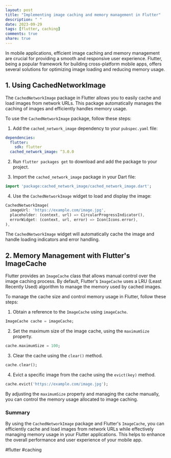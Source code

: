 ```yaml
---
layout: post
title: "Implementing image caching and memory management in Flutter"
description: " "
date: 2023-09-29
tags: [flutter, caching]
comments: true
share: true
---
```


In mobile applications, efficient image caching and memory management are crucial for providing a smooth and responsive user experience. Flutter, being a popular framework for building cross-platform mobile apps, offers several solutions for optimizing image loading and reducing memory usage.

## 1. Using CachedNetworkImage

The `CachedNetworkImage` package in Flutter allows you to easily cache and load images from network URLs. This package automatically manages the caching of images and efficiently handles memory usage.

To use the `CachedNetworkImage` package, follow these steps:

1. Add the `cached_network_image` dependency to your `pubspec.yaml` file:

```yaml
dependencies:
  flutter:
    sdk: flutter
  cached_network_image: ^3.0.0
```

2. Run `flutter packages get` to download and add the package to your project.

3. Import the `cached_network_image` package in your Dart file:

```dart
import 'package:cached_network_image/cached_network_image.dart';
```

4. Use the `CachedNetworkImage` widget to load and display the image:

```dart
CachedNetworkImage(
  imageUrl: 'https://example.com/image.jpg',
  placeholder: (context, url) => CircularProgressIndicator(),
  errorWidget: (context, url, error) => Icon(Icons.error),
),
```

The `CachedNetworkImage` widget will automatically cache the image and handle loading indicators and error handling.

## 2. Memory Management with Flutter's ImageCache

Flutter provides an `ImageCache` class that allows manual control over the image caching process. By default, Flutter's `ImageCache` uses a LRU (Least Recently Used) algorithm to manage the memory used by cached images.

To manage the cache size and control memory usage in Flutter, follow these steps:

1. Obtain a reference to the `ImageCache` using `imageCache`.

```dart
ImageCache cache = imageCache;
```

2. Set the maximum size of the image cache, using the `maximumSize` property.

```dart
cache.maximumSize = 100;
```

3. Clear the cache using the `clear()` method.

```dart
cache.clear();
```

4. Evict a specific image from the cache using the `evict(key)` method.

```dart
cache.evict('https://example.com/image.jpg');
```

By adjusting the `maximumSize` property and managing the cache manually, you can control the memory usage allocated to image caching.

### Summary

By using the `CachedNetworkImage` package and Flutter's `ImageCache`, you can efficiently cache and load images from network URLs while effectively managing memory usage in your Flutter applications. This helps to enhance the overall performance and user experience of your mobile app.

#flutter #caching